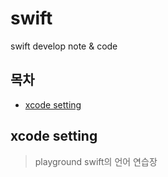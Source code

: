 # swift
swift develop note &amp; code

## 목차
* [xcode setting](#xcode-setting)
## xcode setting
> playground
 swift의 언어 연습장
